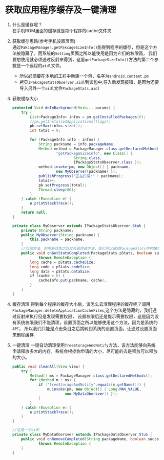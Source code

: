 获取应用程序缓存及一键清理
===

1. 什么是缓存呢？    
	在手机ROM里面的缓存就是每个程序的cache文件夹
	
2. 获取缓存思路(参考手机设置页面)      
	通过`PakcageManager.getPakcageSizeInfo()`能得到程序的缓存，但是这个方法被隐藏了，而系统的`Setting`页面之所以能使用是因为它们的权限高，
	我们要想使用就必须通过反射来得到，这里`getPackageSizeInfo()`方法的第二个参数是一个远程的`aidl`文件。
	- 所以必须要在本地的工程中新建一个包，名字为`android.content.pm`
	- 拷贝`IPakcageStatsObserver.aidl`到该包中,导入后发现报错，是因为还要导入另外一个`aidl`文件`PackageStats.aidl`
	
3. 获取缓存大小
	```java
	protected Void doInBackground(Void... params) {
		try {
			List<PackageInfo> infos = pm.getInstalledPackages(0);
			//pm.getInstalledApplications(flags);
			pb.setMax(infos.size());
			int total = 0;
			
			for (PackageInfo info : infos) {
				String packname = info.packageName;
				Method method = PackageManager.class.getDeclaredMethod(
						"getPackageSizeInfo", new Class[] {
								String.class,
								IPackageStatsObserver.class });
				method.invoke(pm, new Object[] { packname,
						new MyObserver(packname) });
				publishProgress("正在扫描:" + packname);
				total++;
				pb.setProgress(total);
				Thread.sleep(80);
			}
		} catch (Exception e) {
			e.printStackTrace();
		}
		return null;
	}
 
    private class MyObserver extends IPackageStatsObserver.Stub {
        private String packname;
        public MyObserver(String packname) {
            this.packname = packname;
        }
        //回调方法，到得到状态之后就会调用该方法，我们可以通过PackageStats中的属性来得到缓存的大小
        public void onGetStatsCompleted(PackageStats pStats, boolean succeeded)
                throws RemoteException {
            long cache = pStats.cacheSize;
            long code = pStats.codeSize;
            long data = pStats.dataSize;
            if (cache > 0) {
                cacheInfo.put(packname, cache);
            }
        }
    }
	```
	
4. 缓存清理
	得到每个程序的缓存大小后，该怎么去清理程序的缓存呢？调用`PackageManager.deleteApplicationCacheFiles`,这个方法是隐藏的，我们通过反射来执行但是发现需要权限，
	设置权限后还是提示需要权限，这是因为没有系统权限我们不能清理，设置页面之所以能够使用这个方法，因为是系统的`API`，
	所以我们只能是点击条目之后跳转到系统的设置页面，让通过设置页面来删除缓存.
 
5. 一键清理
	一键自动清理使用`freeStorageAndNotify`方法，该方法能够向系统申请释放多大的内存，系统会根据你申请的大小，尽可能的去是释放可以释放的大小。
	```java
    public void cleanAll(View view) {
        try {
            Method[] ms = PackageManager.class.getDeclaredMethods();
            for (Method m : ms) {
                if ("freeStorageAndNotify".equals(m.getName())) {
                    m.invoke(pm, new Object[] { Long.MAX_VALUE,
                            new MyDataObersver() });
                }
            }
        } catch (Exception e) {
            e.printStackTrace();
        }		
    }
	
	//这是一个aidl
    private class MyDataObersver extends IPackageDataObserver.Stub {
        public void onRemoveCompleted(String packageName, boolean succeeded)
                throws RemoteException {
        }
    }
	```